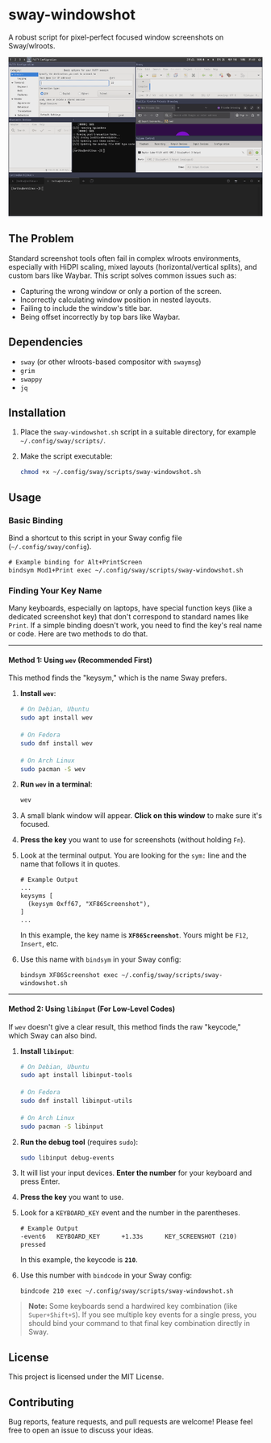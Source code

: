 # sway-windowshot

A robust script for pixel-perfect focused window screenshots on Sway/wlroots.

![Sway Windowshot Demo](usage-demo.gif)

## The Problem

Standard screenshot tools often fail in complex wlroots environments, especially with HiDPI scaling, mixed layouts (horizontal/vertical splits), and custom bars like Waybar. This script solves common issues such as:
- Capturing the wrong window or only a portion of the screen.
- Incorrectly calculating window position in nested layouts.
- Failing to include the window's title bar.
- Being offset incorrectly by top bars like Waybar.

## Dependencies

* `sway` (or other wlroots-based compositor with `swaymsg`)
* `grim`
* `swappy`
* `jq`

## Installation

1.  Place the `sway-windowshot.sh` script in a suitable directory, for example `~/.config/sway/scripts/`.

2.  Make the script executable:

    ```bash
    chmod +x ~/.config/sway/scripts/sway-windowshot.sh
    ```

## Usage

### Basic Binding

Bind a shortcut to this script in your Sway config file (`~/.config/sway/config`).

```
# Example binding for Alt+PrintScreen
bindsym Mod1+Print exec ~/.config/sway/scripts/sway-windowshot.sh
```

### Finding Your Key Name

Many keyboards, especially on laptops, have special function keys (like a dedicated screenshot key) that don't correspond to standard names like `Print`. If a simple binding doesn't work, you need to find the key's real name or code. Here are two methods to do that.

---

#### Method 1: Using `wev` (Recommended First)
This method finds the "keysym," which is the name Sway prefers.

1.  **Install `wev`**:
    
    ```bash
    # On Debian, Ubuntu
    sudo apt install wev
    
    # On Fedora
    sudo dnf install wev
    
    # On Arch Linux
    sudo pacman -S wev
    ```

2.  **Run `wev` in a terminal**:
    
    ```bash
    wev
    ```

3.  A small blank window will appear. **Click on this window** to make sure it's focused.
    

4.  **Press the key** you want to use for screenshots (without holding `Fn`).
    

5.  Look at the terminal output. You are looking for the `sym:` line and the name that follows it in quotes.
    
    ```
    # Example Output
    ...
    keysyms [
      (keysym 0xff67, "XF86Screenshot"),
    ]
    ...
    ```
    In this example, the key name is **`XF86Screenshot`**. Yours might be `F12`, `Insert`, etc.

6.  Use this name with `bindsym` in your Sway config:
    
    ```
    bindsym XF86Screenshot exec ~/.config/sway/scripts/sway-windowshot.sh
    ```

---

#### Method 2: Using `libinput` (For Low-Level Codes)
If `wev` doesn't give a clear result, this method finds the raw "keycode," which Sway can also bind.

1.  **Install `libinput`**:
    
    ```bash
    # On Debian, Ubuntu
    sudo apt install libinput-tools
    
    # On Fedora
    sudo dnf install libinput-utils
    
    # On Arch Linux
    sudo pacman -S libinput
    ```

2.  **Run the debug tool** (requires `sudo`):
    
    ```bash
    sudo libinput debug-events
    ```

3.  It will list your input devices. **Enter the number** for your keyboard and press Enter.
    

4.  **Press the key** you want to use.
    

5.  Look for a `KEYBOARD_KEY` event and the number in the parentheses.
    
    ```
    # Example Output
    -event6   KEYBOARD_KEY      +1.33s      KEY_SCREENSHOT (210) pressed
    ```
    In this example, the keycode is **`210`**.

6.  Use this number with `bindcode` in your Sway config:
    
    ```
    bindcode 210 exec ~/.config/sway/scripts/sway-windowshot.sh
    ```

> **Note:** Some keyboards send a hardwired key combination (like `Super+Shift+S`). If you see multiple key events for a single press, you should bind your command to that final key combination directly in Sway.

## License

This project is licensed under the MIT License.

## Contributing

Bug reports, feature requests, and pull requests are welcome! Please feel free to open an issue to discuss your ideas.
